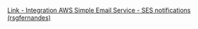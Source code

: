 [Link - Integration AWS Simple Email Service - SES notifications (rsgfernandes)](https://github.com/rsgfernandes/zabbix-ses)
